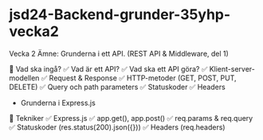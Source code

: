 # jsd24-Backend-grunder-35yhp-vecka2
Vecka 2 Ämne: Grunderna i ett API. (REST API &amp; Middleware, del 1)

📌 Vad ska ingå?
✅ Vad är ett API?
✅ Vad ska ett API göra?
✅ Klient-server-modellen
✅ Request & Response
✅ HTTP-metoder (GET, POST, PUT, DELETE)
✅ Query och path parameters
✅ Statuskoder
✅ Headers
- Grunderna i Express.js

📌 Tekniker
✅ Express.js
✅ app.get(), app.post()
✅ req.params & req.query
✅ Statuskoder (res.status(200).json({}))
✅ Headers (req.headers)
